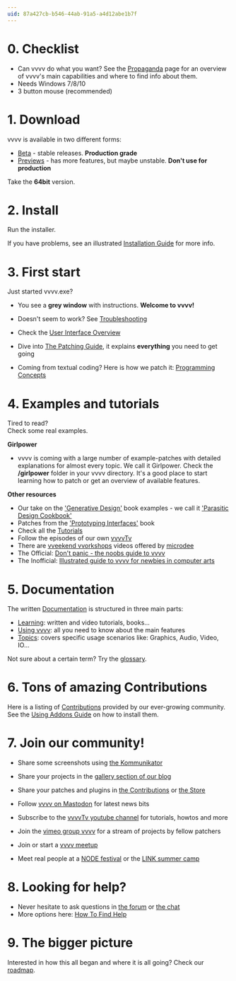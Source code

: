 ```yaml
---
uid: 87a427cb-b546-44ab-91a5-a4d12abe1b7f
---
```


# 0. Checklist

* Can vvvv do what you want? See the [Propaganda](https://vvvv.org/propaganda) page for an overview of vvvv's main capabilities and where to find info about them.  
* Needs Windows 7/8/10  
* 3 button mouse (recommended)  

# 1. Download

vvvv is available in two different forms:  
* [Beta](https://vvvv.org/downloads) - stable releases. **Production grade**  
* [Previews](https://vvvv.org/downloads/previews) - has more features, but maybe unstable. **Don't use for production**  

Take the **64bit** version.  

# 2. Install
Run the installer.  

If you have problems, see an illustrated [Installation Guide](xref:98242e9a-e52a-4557-a9be-9550d3a1396e) for more info.  

# 3. First start
Just started vvvv.exe?  
* You see a **grey window** with instructions. **Welcome to vvvv!**  
* Doesn't seem to work? See [Troubleshooting](xref:654fb0a1-2f52-4425-8ab7-2f82d4785d54)  

* Check the [User Interface Overview](xref:f63e83e8-88d2-4eeb-818f-5bfed4060a77)  
* Dive into [The Patching Guide](xref:e1dde3b5-3f01-4d9b-bacb-0863b350f479), it explains **everything** you need to get going  
* Coming from textual coding? Here is how we patch it: [Programming Concepts](xref:87d944e5-aeae-451e-839d-58932488ed6e)  

# 4. Examples and tutorials
Tired to read?  
Check some real examples.  

**Girlpower**  

* vvvv is coming with a large number of example-patches with detailed explanations for almost every topic. We call it Girlpower. Check the **/girlpower** folder in your vvvv directory. It's a good place to start learning how to patch or get an overview of available features.  

**Other resources**  

* Our take on the ['Generative Design'](xref:f8237df9-396a-42e9-bbee-3b6088c58565#generative-design) book examples - we call it <a href="https://vvvv.org/contribution/parasitic-design-a-vvvv-beginners-cookbook" class="extURL contribution" target="_blank">'Parasitic Design Cookbook'</a>  
* Patches from the ['Prototyping Interfaces'](xref:f8237df9-396a-42e9-bbee-3b6088c58565#prototyping-interfaces---interaktives-skizzieren-mit-vvvv) book  
* Check all the [Tutorials](xref:c5008f4e-f136-4cf5-915e-dbf32e4e5a70)  
* Follow the episodes of our own <a href="https://www.youtube.com/channel/UCu-xqv-TLwv6L0An7MJJA5A" class="extURL" target="_blank">vvvvTv</a>  
* There are <a href="https://www.youtube.com/channel/UCa8Vqigdbq5Gam_6dcGdNBw" class="extURL" target="_blank">vveekend vvorkshops</a> videos offered by <span class="user"><a href="https://vvvv.org/users/microdee" class="extURL" target="_blank">microdee</a></span>  
* The Official: <a href="https://vvvv.org/contribution/dont panic - the noobs guide to vvvv" class="extURL contribution" target="_blank">Don't panic - the noobs guide to vvvv</a>  
* The Inofficial: <a href="https://vvvv.org/contribution/illustrated guide to vvvv for newbies in computer arts" class="extURL contribution" target="_blank">Illustrated guide to vvvv for newbies in computer arts</a>  

# 5. Documentation
The written [Documentation](xref:fbc5a2de-2925-4242-90d1-1fa3b080140b) is structured in three main parts:  

* [Learning](xref:9a0247e2-45d6-4c62-a8a3-fd16a6c75fce): written and video tutorials, books...  
* [Using vvvv](xref:76d606f7-a11d-4298-9c57-8364d3d83826): all you need to know about the main features  
* [Topics](xref:706e5586-9621-4eb2-ae86-7f4357e11555): covers specific usage scenarios like: Graphics, Audio, Video, IO...  

Not sure about a certain term? Try the [glossary](https://vvvv.org/glossary).  

# 6. Tons of amazing Contributions
Here is a listing of <a href="https://vvvv.org/contributions/" class="extURL" target="_blank">Contributions</a> provided by our ever-growing community.  
See the [Using Addons Guide](xref:772e8696-25d4-4d8b-a31b-db4dd1ce1f3f) on how to install them.  

# 7. Join our community!

* Share some screenshots using [the Kommunikator](xref:1765bb2b-f698-405a-b207-a995995fb52b)  
* Share your projects in the <a href="https://vvvv.org/blog/24+126+124" class="extURL blog" target="_blank">gallery section of our blog</a>   
* Share your patches and plugins in <a href="https://vvvv.org/contributions/" class="extURL" target="_blank">the Contributions</a> or [the Store](https://vvvv.org/store)  
* Follow <a href="https://mastodon.xyz/@vvvv" class="extURL" target="_blank">vvvv on Mastodon</a> for latest news bits  
* Subscribe to the <a href="https://www.youtube.com/channel/UCu-xqv-TLwv6L0An7MJJA5A" class="extURL" target="_blank">vvvvTv youtube channel</a> for tutorials, howtos and more  
* Join the <a href="https://vimeo.com/groups/vvvv/" class="extURL" target="_blank">vimeo group vvvv</a> for a stream of projects by fellow patchers  

* Join or start a <a href="https://www.meetup.com/de-DE/find/?allMeetups=false&keywords=vvvv&radius=Infinity" class="extURL" target="_blank">vvvv meetup</a>  
* Meet real people at a <a href="https://nodeforum.org/activities/node-forum/" class="extURL" target="_blank">NODE festival</a> or the <a href="http://link-summercamp.de/" class="extURL" target="_blank">LINK summer camp</a>   

# 8. Looking for help?

* Never hesitate to ask questions in [the forum](https://vvvv.org/forums) or [the chat](https://vvvv.org/chat)  
* More options here: [How To Find Help](xref:d226aa5e-55b1-4cb3-b016-cd958051fc4a)  

# 9. The bigger picture

Interested in how this all began and where it is all going? Check our [roadmap](xref:739fa4ab-925f-4379-9aea-857f76cef1f6).